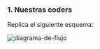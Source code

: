 ### 1. Nuestras coders

Replica el siguiente esquema:

![diagrama-de-flujo](https://github.com/Laboratoria/curricula-js/blob/632783f957accef3442934c87cecd254a202f2db/03-interactive-site/00-html-and-css/09-guided-exercises/img-nuestras-coders.png?raw=true)
